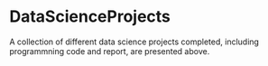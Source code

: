 # DataScienceProjects

A collection of different data science projects completed, including programmning code and report, are presented above.
